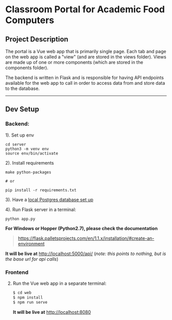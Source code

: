 # Classroom Portal for Academic Food Computers

## Project Description

The portal is a Vue web app that is primarily single page. Each tab and page on the web app is called a "view" (and are stored in the views folder). Views are made up of one or more components (which are stored in the components folder).

The backend is written in Flask and is responsible for having API endpoints available for the web app to call in order to access data from and store data to the database.  
  
<hr>

## Dev Setup

### Backend:
1). Set up env  

    cd server
    python3 -m venv env
    source env/bin/activate

2). Install requirements  
  
    make python-packages

    # or

    pip install -r requirements.txt

3). Have a [local Postgres database set up](https://github.com/EricHusa/FC-classroom-Portal/wiki/Local-db-Initialization-and-Workflow)

4). Run Flask server in a terminal:  

    python app.py

**For Windows or Hopper (Python2.7), please check the documentation**
>https://flask.palletsprojects.com/en/1.1.x/installation/#create-an-environment

   **It will be live at** [http://localhost:5000/api/](http://localhost:5000) (_note: this points to nothing, but is the base url for api calls_)

  

### Frontend
2. Run the Vue web app in a separate terminal:

    ```sh
    $ cd web
    $ npm install
    $ npm run serve
    ```

    **It will be live at** [http://localhost:8080](http://localhost:8080)
